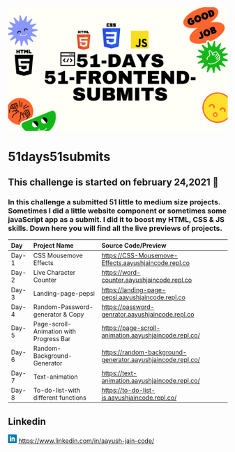 <img src="./banner.png">

# 51days51submits

 ## This challenge is started on february 24,2021 📅
 ### In this challenge a submitted 51 little to medium size projects. Sometimes I did a little website component or sometimes some javaScript app as a submit. I did it to boost my HTML, CSS & JS skills. Down here you will find all the live previews of projects. 

| Day   | Project Name    | Source Code/Preview |
| :---  | :------------- | :------------------ |  
| Day-1 | CSS Mousemove Effects  | https://CSS-Mousemove-Effects.aayushjaincode.repl.co|
| Day-2 | Live Character Counter  | https://word-counter.aayushjaincode.repl.co |
| Day-3 | Landing-page-pepsi | https://landing-page-pepsi.aayushjaincode.repl.co |
| Day-4 | Random-Password-generator & Copy | https://password-genrator.aayushjaincode.repl.co |
| Day-5 | Page-scroll-Animation with Progress Bar | https://page-scroll-animation.aayushjaincode.repl.co/|
| Day-6 | Random-Background-Generator | https://random-background-generator.aayushjaincode.repl.co/ |
| Day-7 | Text-animation |https://text-animation.aayushjaincode.repl.co/ |
| Day-8| To-do-list-with different functions | https://to-do-list-js.aayushjaincode.repl.co/ |

## Linkedin
<img src="./linkedin.png" width=20px>    https://www.linkedin.com/in/aayush-jain-code/
